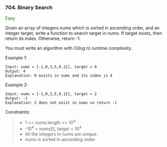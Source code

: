### 704. Binary Search

<span style="color:green">Easy</span>

Given an array of integers nums which is sorted in ascending order, and an integer target, write a function to search target in nums. If target exists, then return its index. Otherwise, return -1.

You must write an algorithm with O(log n) runtime complexity.



Example 1:

    Input: nums = [-1,0,3,5,9,12], target = 9
    Output: 4
    Explanation: 9 exists in nums and its index is 4

Example 2:

    Input: nums = [-1,0,3,5,9,12], target = 2
    Output: -1
    Explanation: 2 does not exist in nums so return -1



Constraints:

> - 1 <= nums.length <= 10<sup>4</sup>
> - -10<sup>4</sup> < nums[i], target < 10<sup>4</sup>
> - All the integers in nums are unique.
> - nums is sorted in ascending order.

